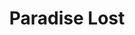 --- 
title: "Paradise Lost"
publishdate: "2019-4-6T16:48:46+02:00"
src: "https://365manga.net/manga/paradise-lost"
image: "https://data.365manga.net/images/thumbnails/24253-paradise-lost.jpg"
description: "From Sweet Lunacy: A few years ago, when walking home from his usual late-night hang-out in Shibuya, Kouta stumbled on a street-fight. A ragged-looking ice-cream vendor, with the company of a foreign young man, when cornered by thugs, managed to knock them out as easily as swatting flies. As time flew by, Kouta made friends with these peculiar men. But even so until now, he remains clueless of who they…"
---